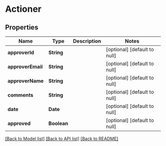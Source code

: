 # Actioner
## Properties

| Name | Type | Description | Notes |
|------------ | ------------- | ------------- | -------------|
| **approverId** | **String** |  | [optional] [default to null] |
| **approverEmail** | **String** |  | [optional] [default to null] |
| **approverName** | **String** |  | [optional] [default to null] |
| **comments** | **String** |  | [optional] [default to null] |
| **date** | **Date** |  | [optional] [default to null] |
| **approved** | **Boolean** |  | [optional] [default to null] |

[[Back to Model list]](../README.md#documentation-for-models) [[Back to API list]](../README.md#documentation-for-api-endpoints) [[Back to README]](../README.md)

